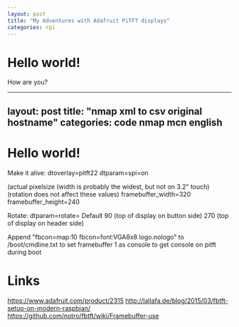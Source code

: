 ```yaml
---
layout: post
title: "My Adventures with Adafruit PiTFT displays"
categories: rpi
---
```

# Hello world!

How are you? 



---
layout: post
title: "nmap xml to csv original hostname"
categories: code nmap mcn english
---
# Hello world!


Make it alive:
dtoverlay=pitft22
dtparam=spi=on

(actual pixelsize (width is probably the widest, but not on 3.2" touch)
(rotation does not affect these values)
framebuffer_width=320
framebuffer_height=240

Rotate:
dtparam=rotate=<deg>
Default 90 (top of display on button side)
270 (top of display on header side)

Append "fbcon=map:10 fbcon=font:VGA8x8 logo.nologo" to 
/boot/cmdline.txt to set framebuffer 1 as console to 
get console on pitft during boot

# Links
https://www.adafruit.com/product/2315
http://lallafa.de/blog/2015/03/fbtft-setup-on-modern-raspbian/
https://github.com/notro/fbtft/wiki/Framebuffer-use

